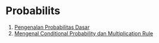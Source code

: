 # Probabilits

1. [Pengenalan Probabilitas Dasar](/Pengenalan_Probabilitas_Dasar/README.md)
2. [Mengenal Conditional Probability dan Multiplication Rule](/Mengenal_Conditional_Probability_dan_Multiplication_Rule/README.md)
